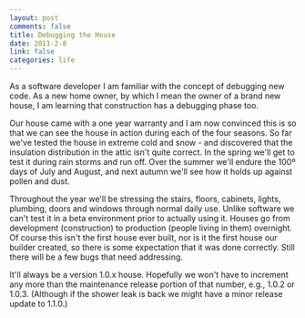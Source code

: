 ```yaml
--- 
layout: post
comments: false
title: Debugging the House
date: 2011-2-8
link: false
categories: life
---
```

As a software developer I am familiar with the concept of debugging new code. As a new home owner, by which I mean the owner of a brand new house, I am learning that construction has a debugging phase too.

Our house came with a one year warranty and I am now convinced this is so that we can see the house in action during each of the four seasons. So far we've tested the house in extreme cold and snow - and discovered that the insulation distribution in the attic isn't quite correct. In the spring we'll get to test it during rain storms and run off. Over the summer we'll endure the 100º days of July and August, and next autumn we'll see how it holds up against pollen and dust.

Throughout the year we'll be stressing the stairs, floors, cabinets, lights, plumbing, doors and windows through normal daily use. Unlike software we can't test it in a beta environment prior to actually using it. Houses go from development (construction) to production (people living in them) overnight. Of course this isn't the first house ever built, nor is it the first house our builder created, so there is some expectation that it was done correctly. Still there will be a few bugs that need addressing.

It'll always be a version 1.0.x house. Hopefully we won't have to increment any more than the maintenance release portion of that number, e.g., 1.0.2 or 1.0.3. (Although if the shower leak is back we might have a minor release update to 1.1.0.)

